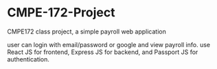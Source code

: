 # CMPE-172-Project
CMPE172 class project, a simple payroll web application 

user can login with email/password or google and view payroll info. 
use React JS for frontend, Express JS for backend, and Passport JS for authentication. 
